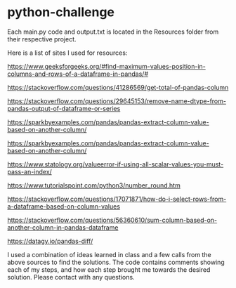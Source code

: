 # python-challenge

Each main.py code and output.txt is located in the Resources folder from their respective project.

Here is a list of sites I used for resources:

https://www.geeksforgeeks.org/#find-maximum-values-position-in-columns-and-rows-of-a-dataframe-in-pandas/#

https://stackoverflow.com/questions/41286569/get-total-of-pandas-column

https://stackoverflow.com/questions/29645153/remove-name-dtype-from-pandas-output-of-dataframe-or-series

https://sparkbyexamples.com/pandas/pandas-extract-column-value-based-on-another-column/

https://sparkbyexamples.com/pandas/pandas-extract-column-value-based-on-another-column/

https://www.statology.org/valueerror-if-using-all-scalar-values-you-must-pass-an-index/

https://www.tutorialspoint.com/python3/number_round.htm

https://stackoverflow.com/questions/17071871/how-do-i-select-rows-from-a-dataframe-based-on-column-values

https://stackoverflow.com/questions/56360610/sum-column-based-on-another-column-in-pandas-dataframe

https://datagy.io/pandas-diff/

I used a combination of ideas learned in class and a few calls from the above sources to find the solutions. The code contains comments showing each of my steps, and how each step brought me towards the desired solution. Please contact with any questions.
